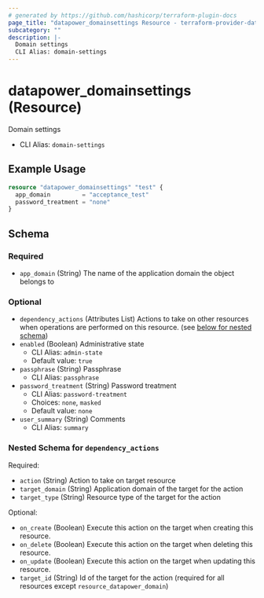```yaml
---
# generated by https://github.com/hashicorp/terraform-plugin-docs
page_title: "datapower_domainsettings Resource - terraform-provider-datapower"
subcategory: ""
description: |-
  Domain settings
  CLI Alias: domain-settings
---
```


# datapower_domainsettings (Resource)

Domain settings
  - CLI Alias: `domain-settings`

## Example Usage

```terraform
resource "datapower_domainsettings" "test" {
  app_domain         = "acceptance_test"
  password_treatment = "none"
}
```

<!-- schema generated by tfplugindocs -->
## Schema

### Required

- `app_domain` (String) The name of the application domain the object belongs to

### Optional

- `dependency_actions` (Attributes List) Actions to take on other resources when operations are performed on this resource. (see [below for nested schema](#nestedatt--dependency_actions))
- `enabled` (Boolean) Administrative state
  - CLI Alias: `admin-state`
  - Default value: `true`
- `passphrase` (String) Passphrase
  - CLI Alias: `passphrase`
- `password_treatment` (String) Password treatment
  - CLI Alias: `password-treatment`
  - Choices: `none`, `masked`
  - Default value: `none`
- `user_summary` (String) Comments
  - CLI Alias: `summary`

<a id="nestedatt--dependency_actions"></a>
### Nested Schema for `dependency_actions`

Required:

- `action` (String) Action to take on target resource
- `target_domain` (String) Application domain of the target for the action
- `target_type` (String) Resource type of the target for the action

Optional:

- `on_create` (Boolean) Execute this action on the target when creating this resource.
- `on_delete` (Boolean) Execute this action on the target when deleting this resource.
- `on_update` (Boolean) Execute this action on the target when updating this resource.
- `target_id` (String) Id of the target for the action (required for all resources except `resource_datapower_domain`)
